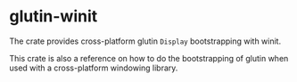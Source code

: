 # glutin-winit

The crate provides cross-platform glutin `Display` bootstrapping with winit.

This crate is also a reference on how to do the bootstrapping of glutin when
used with a cross-platform windowing library.
